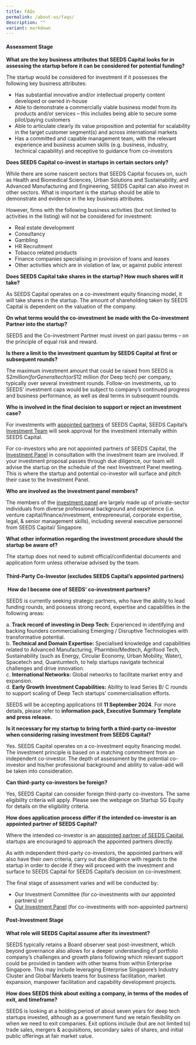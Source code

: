 ```yaml
---
title: FAQs
permalink: /about-us/faqs/
description: ""
variant: markdown
---
```

<h4><b>Assessment Stage</b></h4>

**What are the key business attributes that SEEDS Capital looks for in assessing the startup before it can be considered for potential funding?**

The startup would be considered for investment if it possesses the following key business attributes:

* Has substantial innovative and/or intellectual property content developed or owned in-house
* Able to demonstrate a commercially viable business model from its products and/or services – this includes being able to secure some pilot/paying customers
* Able to articulate clearly its value proposition and potential for scalability in the target customer segment(s) and across international markets
* Has a committed and capable management team, with the relevant experience and business acumen skills (e.g. business, industry, technical capability) and receptive to guidance from&nbsp;co-investors


**Does SEEDS Capital co-invest in startups in certain sectors only?**

While there are some nascent sectors that SEEDS Capital focuses on, such as Health and Biomedical Sciences, Urban Solutions and Sustainability, and Advanced Manufacturing and Engineering, SEEDS Capital can also invest in other sectors. What is important is the startup should be able to demonstrate and evidence in the key business attributes.

However, firms with the following business activities (but not limited to activities in the listing) will not be considered for investment:

* Real estate development
* Consultancy
* Gambling
* HR Recruitment
* Tobacco related products
* Finance companies specialising in provision of loans and leases
* Other activities which are in violation of law, or against public interest

**Does SEEDS Capital take shares in the startup? How much shares will it take?**

As SEEDS Capital operates on a co-investment equity financing model, it will take shares in the startup. The amount of shareholding taken by SEEDS Capital is dependent on the valuation of the company.


**On what terms would the co-investment be made with the Co-investment Partner into the startup?**

SEEDS and the Co-investment Partner must invest on pari passu terms – on the principle of equal risk and reward.  

**Is there a limit to the investment quantum by SEEDS Capital at first or subsequent rounds?**

The maximum investment amount that could be raised from SEEDS is S$2 million (for General tech) or S$12 million (for Deep tech) per company, typically over several investment rounds. Follow-on investments, up to SEEDS’ investment caps would be subject to company’s continued progress and business performance, as well as deal terms in subsequent rounds. 

**Who is involved in the final decision to support or reject an investment case?**

For investments with [appointed partners](/for-startups/co-investment-partners/all-partners/) of SEEDS Capital, SEEDS Capital’s [Investment Team](/about-us/investment-team/) will seek approval for the investment internally within SEEDS Capital.

For co-investors who are not appointed partners of SEEDS Capital, the [Investment Panel](/about-us/investment-panel/) in consultation with the investment team are involved. If your investment proposal passes through due diligence, our team will advise the startup on the schedule of the next Investment Panel meeting. This is where the startup and potential co-investor will surface and pitch their case to the Investment Panel.

**Who are involved as the investment panel members?**

The members of the [investment panel](/about-us/investment-panel/) are largely made up of private-sector individuals from diverse professional background and experience (i.e. venture capital/finance/investment, entrepreneurial, corporate expertise, legal, &amp; senior management skills), including several executive personnel from SEEDS Capital/ Singapore.

**What other information regarding the investment procedure should the startup be aware of?**

The startup does not need to submit official/confidential documents and application form unless otherwise advised by the team.

<h4><b>Third-Party Co-Investor (excludes SEEDS Capital’s appointed partners)</b></h4>

&nbsp;**How do I become one of SEEDS’ co-investment partners?**

SEEDS is currently seeking strategic partners, who have the ability to lead funding rounds, and possess strong record, expertise and capabilities in the following areas: 

a.	**Track record of investing in Deep Tech:** Experienced in identifying and backing founders commercialising Emerging / Disruptive Technologies with transformative potential.  
b.	**Technical and Domain Expertise:** Specialised knowledge and capabilities related to Advanced Manufacturing, Pharmbio/Medtech, Agrifood Tech, Sustainability (such as Energy, Circular Economy, Urban Mobility, Water), Spacetech and, Quantumtech, to help startups navigate technical challenges and drive innovation.  
c.	**International Networks:** Global networks to facilitate market entry and expansion.  
d.	**Early Growth Investment Capabilities:** Ability to lead Series B/ C rounds to support scaling of Deep Tech startups’ commercialisation efforts.

SEEDS will be accepting applications till **11 September 2024**. For more details, please refer to **information pack, Executive Summary Template and press release.**


**Is it necessary for my startup to bring forth a third-party co-investor when considering raising investment from SEEDS Capital?**

Yes. SEEDS Capital operates on a co-investment equity financing model. The investment principle is based on a matching commitment from an independent co-investor. The depth of assessment by the potential co-investor and his/her professional background and ability to value-add will be taken into consideration.

**Can third-party co-investors be foreign?**

Yes, SEEDS Capital can consider foreign third-party co-investors. The same eligibility criteria will apply. Please see the webpage on Startup SG Equity for details on the eligibility criteria.

**How does application process differ if the intended co-investor is an appointed partner of SEEDS Capital?**

Where the intended co-investor is an [appointed partner of SEEDS Capital](/for-startups/co-investment-partners/all-partners/), startups are encouraged to approach the appointed partners directly.

As with independent third-party co-investors, the appointed partners will also have their own criteria, carry out due diligence with regards to the startup in order to decide if they will proceed with the investment and surface to SEEDS Capital for SEEDS Capital’s decision on co-investment.

The final stage of assessment varies and will be conducted by:

*   Our Investment Committee (for co-investments with our appointed partners) or
*   [Our Investment Panel](/about-us/investment-panel/)&nbsp;(for co-investments with non-appointed partners)

<h4><b>Post-Investment Stage</b></h4>

**What role will SEEDS Capital assume after its investment?**


SEEDS typically retains a Board observer seat post-investment, which beyond governance also allows for a deeper understanding of portfolio company’s challenges and growth plans following which relevant support could be provided in tandem with other teams from within Enterprise Singapore. This may include leveraging Enterprise Singapore’s Industry Cluster and Global Markets teams for business facilitation, market expansion, manpower facilitation and capability development projects.


**How does SEEDS think about exiting a company, in terms of the modes of exit, and timeframe?**

SEEDS is looking at a holding period of about seven years for deep tech startups invested, although as a government fund we retain flexibility on when we need to exit companies. Exit options include (but are not limited to) trade sales, mergers &amp; acquisitions, secondary sales of shares, and initial public offerings at fair market value.